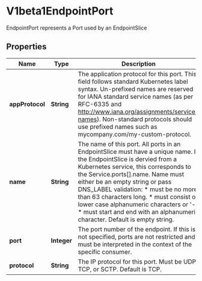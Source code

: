 

# V1beta1EndpointPort

EndpointPort represents a Port used by an EndpointSlice

## Properties

| Name | Type | Description | Notes |
|------------ | ------------- | ------------- | -------------|
|**appProtocol** | **String** | The application protocol for this port. This field follows standard Kubernetes label syntax. Un-prefixed names are reserved for IANA standard service names (as per RFC-6335 and http://www.iana.org/assignments/service-names). Non-standard protocols should use prefixed names such as mycompany.com/my-custom-protocol. |  [optional] |
|**name** | **String** | The name of this port. All ports in an EndpointSlice must have a unique name. If the EndpointSlice is dervied from a Kubernetes service, this corresponds to the Service.ports[].name. Name must either be an empty string or pass DNS_LABEL validation: * must be no more than 63 characters long. * must consist of lower case alphanumeric characters or &#39;-&#39;. * must start and end with an alphanumeric character. Default is empty string. |  [optional] |
|**port** | **Integer** | The port number of the endpoint. If this is not specified, ports are not restricted and must be interpreted in the context of the specific consumer. |  [optional] |
|**protocol** | **String** | The IP protocol for this port. Must be UDP, TCP, or SCTP. Default is TCP. |  [optional] |



